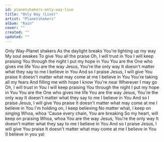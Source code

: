 ```yaml
---
id: planetshakers-only-way-live
title: "Only Way (Live)"
artist: "Planetshakers"
album: "Rain"
cover: ""
created: ""
updated: ""
---
```


Only Way-Planet shakers  As the daylight breaks You're lighting up my way My soul awakes To give You all the praise Oh, I will trust in You I will keep praising You through the night I put my hope in You You are the One who gives me life You are the way Jesus, You're the only way It doesn't matter what they say to me I believe in You And so I praise Jesus, I will give You praise It doesn't matter what may come at me I believe in You You're taking all my fears And filling me with hope I know You're near Wherever I may go Oh, I will trust in You I will keep praising You through the night I put my hope in You You are the One who gives me life You are the way Jesus, You're the only way It doesn't matter what they say to me I believe in You And so I praise Jesus, I will give You praise It doesn't matter what may come at me I believe in You I'm holding on, I keep believing No matter what, I keep on singing Whoa, whoa 'Cause every chain, You are breaking So my heart, will keep on praising Whoa, whoa You are the way Jesus, You're the only way It doesn't matter what they say to me I believe in You And so I praise Jesus, I will give You praise It doesn't matter what may come at me I believe in You (I believe in you ya)